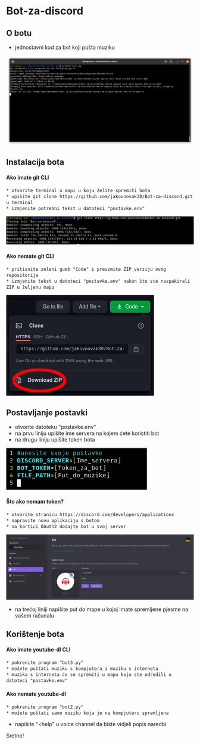 # Bot-za-discord 

O botu
---
* jednostavni kod za bot koji pušta muziku

![Demonstracija bota](/slike/demonstracija.png)

Instalacija bota
---
#### Ako imate git CLI
	* otvorite terminal u mapi u koju želite spremiti bota
	* upišite git clone https://github.com/jakovnovak30/Bot-za-discord.git u terminal
	* izmjenite potrebni tekst u datoteci "postavke.env"

![Preuzimanje s git CLI-om](/slike/download2.png)

#### Ako nemate git CLI
	* pritisnite zeleni gumb "Code" i preuzmite ZIP verziju ovog repositorija
	* izmjenite tekst u datoteci "postavke.env" nakon što ste raspakirali ZIP u željenu mapu

![Preuzimanje bez git CLI-a](/slike/download.png)

Postavljanje postavki
---
* otvorite datoteku "postavke.env"
* na prvu liniju upišite ime servera na kojem ćete koristiti bot 
* na drugu liniju upišite token bota

![postavke](/slike/postavke.png)

#### Što ako nemam token?
	* otvorite stranicu https://discord.com/developers/applications
	* napravite novu aplikaciju s botom
	* na kartici OAuth2 dodajte bot u svoj server

![Primjer bota na discordovoj stranici](/slike/discordapi.png)

* na trećoj liniji napišite put do mape u kojoj imate spremljene pjesme na vašem računalu

Korištenje bota
---
#### Ako imate youtube-dl CLI
	* pokrenite program "bot3.py"
	* možete puštati muziku s kompjutera i muziku s interneta
	* muzika s interneta će se spremiti u mapu koju ste odredili u datoteci "postavke.env"
#### Ako nemate youtube-dl
	* pokrenite program "bot2.py"
	* možete puštati samo muziku koja je na kompjuteru spremljena

* napišite "<help" u voice channel da biste vidjeli popis naredbi

Sretno!
